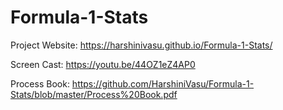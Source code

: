 # Formula-1-Stats

Project Website: https://harshinivasu.github.io/Formula-1-Stats/

Screen Cast:  https://youtu.be/44OZ1eZ4AP0

Process Book: https://github.com/HarshiniVasu/Formula-1-Stats/blob/master/Process%20Book.pdf
